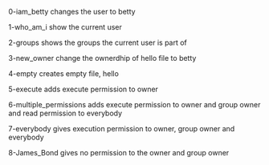 0-iam_betty changes the user to betty

1-who_am_i show the current user

2-groups shows the groups the current user is part of

3-new_owner change the ownerdhip of hello file to betty

4-empty creates empty file, hello

5-execute adds execute permission to owner

6-multiple_permissions adds execute permission to owner and group owner and read permission to everybody

7-everybody gives execution permission to owner, group owner and everybody

8-James_Bond gives no permission to the owner and group owner


